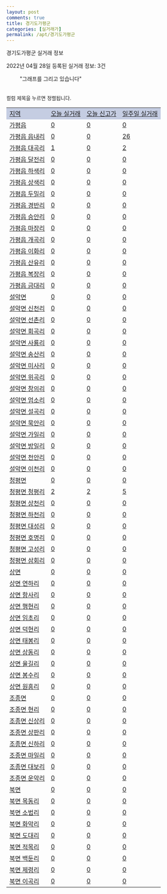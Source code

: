 ```yaml
---
layout: post
comments: true
title: 경기도가평군
categories: [실거래가]
permalink: /apt/경기도가평군
---
```


경기도가평군 실거래 정보

2022년 04월 28일 등록된 실거래 정보: 3건

<!--<script async src="https://pagead2.googlesyndication.com/pagead/js/adsbygoogle.js?client=ca-pub-3485438051770037"
 crossorigin="anonymous"></script>-->

<script type="text/javascript">
  google.charts.load('current', {'packages':['corechart']});
  google.charts.setOnLoadCallback(drawChart);

  function drawChart() {
    var data = google.visualization.arrayToDataTable([['거래일', '매매', '전월세', '전매'], ['21-01', 1, 0, 0], ['21-02', 0, 1, 0], ['21-03', 0, 6, 0], ['21-04', 9, 5, 0], ['21-05', 26, 13, 6], ['21-06', 31, 8, 6], ['21-07', 35, 8, 6], ['21-08', 29, 14, 113], ['21-09', 32, 10, 38], ['21-10', 31, 13, 30], ['21-11', 32, 7, 9], ['21-12', 24, 20, 7], ['22-01', 15, 9, 13], ['22-02', 15, 22, 8], ['22-03', 25, 22, 10], ['22-04', 14, 10, 48]]);

    var options = {
      title: '최근 1년간 유형별 거래량 추이',
      legend: { position: 'bottom' }
    };

    setTimeout(function() {
        var chart = new google.visualization.LineChart(document.getElementById('columnchart_material'));
        chart.draw(data, (options));
        document.getElementById('loading').style.display = 'none';
        var dayLabel = (new Date()).getDay();
        if (dayLabel < 2) {
            sorttable.innerSortFunction.apply(document.getElementById('week'), []);
            sorttable.innerSortFunction.apply(document.getElementById('week'), []);        
        }
        else {
            sorttable.innerSortFunction.apply(document.getElementById('today'), []);
            sorttable.innerSortFunction.apply(document.getElementById('today'), []);
        }
    }, 200);

  }
</script>

<div id="loading" style="z-index:20; display: block; margin-left: 35px">"그래프를 그리고 있습니다"</div>
<div id="columnchart_material" style="width: 95%; margin-left: -35px; display: block"></div>
<!--<div style="width: 95%; margin-left: -35px; display: block">
      <script async src="https://pagead2.googlesyndication.com/pagead/js/adsbygoogle.js?client=ca-pub-3485438051770037"
          crossorigin="anonymous"></script>
      <ins class="adsbygoogle"
          style="display:block"
          data-ad-format="fluid"
          data-ad-layout-key="-fb+5w+4e-db+86"
          data-ad-client="ca-pub-3485438051770037"
          data-ad-slot="1827090281"></ins>
      <script>
          (adsbygoogle = window.adsbygoogle || []).push({});
      </script>
</div>-->
<br>

<font size='small' style='font-size: small;'>컬럼 제목을 누르면 정렬됩니다.</font>
<table class="sortable">
  <tr style='background-color: rgba(114, 132, 186,0.4);'>
    <td id="region"><a href="#">지역</a></td>
    <td id="today"><a href="#">오늘 실거래</a></td>
    <td id="today_new"><a href="#">오늘 신고가</a></td>
    <td id="week"><a href="#">일주일 실거래</a></td>
  </tr>

  
  <tr class="item">
    <td><a href="경기도가평군가평읍">가평읍</a></td>
    <td><a href="경기도가평군가평읍">0</a></td>
    <td><a href="경기도가평군가평읍">0</a></td>
    <td><a href="경기도가평군가평읍">0</a></td>
  </tr>
    

  <tr class="item">
    <td><a href="경기도가평군가평읍읍내리">가평읍 읍내리</a></td>
    <td><a href="경기도가평군가평읍읍내리">0</a></td>
    <td><a href="경기도가평군가평읍읍내리">0</a></td>
    <td><a href="경기도가평군가평읍읍내리">26</a></td>
  </tr>
    

  <tr class="item">
    <td><a href="경기도가평군가평읍대곡리">가평읍 대곡리</a></td>
    <td><a href="경기도가평군가평읍대곡리">1</a></td>
    <td><a href="경기도가평군가평읍대곡리">0</a></td>
    <td><a href="경기도가평군가평읍대곡리">2</a></td>
  </tr>
    

  <tr class="item">
    <td><a href="경기도가평군가평읍달전리">가평읍 달전리</a></td>
    <td><a href="경기도가평군가평읍달전리">0</a></td>
    <td><a href="경기도가평군가평읍달전리">0</a></td>
    <td><a href="경기도가평군가평읍달전리">0</a></td>
  </tr>
    

  <tr class="item">
    <td><a href="경기도가평군가평읍하색리">가평읍 하색리</a></td>
    <td><a href="경기도가평군가평읍하색리">0</a></td>
    <td><a href="경기도가평군가평읍하색리">0</a></td>
    <td><a href="경기도가평군가평읍하색리">0</a></td>
  </tr>
    

  <tr class="item">
    <td><a href="경기도가평군가평읍상색리">가평읍 상색리</a></td>
    <td><a href="경기도가평군가평읍상색리">0</a></td>
    <td><a href="경기도가평군가평읍상색리">0</a></td>
    <td><a href="경기도가평군가평읍상색리">0</a></td>
  </tr>
    

  <tr class="item">
    <td><a href="경기도가평군가평읍두밀리">가평읍 두밀리</a></td>
    <td><a href="경기도가평군가평읍두밀리">0</a></td>
    <td><a href="경기도가평군가평읍두밀리">0</a></td>
    <td><a href="경기도가평군가평읍두밀리">0</a></td>
  </tr>
    

  <tr class="item">
    <td><a href="경기도가평군가평읍경반리">가평읍 경반리</a></td>
    <td><a href="경기도가평군가평읍경반리">0</a></td>
    <td><a href="경기도가평군가평읍경반리">0</a></td>
    <td><a href="경기도가평군가평읍경반리">0</a></td>
  </tr>
    

  <tr class="item">
    <td><a href="경기도가평군가평읍승안리">가평읍 승안리</a></td>
    <td><a href="경기도가평군가평읍승안리">0</a></td>
    <td><a href="경기도가평군가평읍승안리">0</a></td>
    <td><a href="경기도가평군가평읍승안리">0</a></td>
  </tr>
    

  <tr class="item">
    <td><a href="경기도가평군가평읍마장리">가평읍 마장리</a></td>
    <td><a href="경기도가평군가평읍마장리">0</a></td>
    <td><a href="경기도가평군가평읍마장리">0</a></td>
    <td><a href="경기도가평군가평읍마장리">0</a></td>
  </tr>
    

  <tr class="item">
    <td><a href="경기도가평군가평읍개곡리">가평읍 개곡리</a></td>
    <td><a href="경기도가평군가평읍개곡리">0</a></td>
    <td><a href="경기도가평군가평읍개곡리">0</a></td>
    <td><a href="경기도가평군가평읍개곡리">0</a></td>
  </tr>
    

  <tr class="item">
    <td><a href="경기도가평군가평읍이화리">가평읍 이화리</a></td>
    <td><a href="경기도가평군가평읍이화리">0</a></td>
    <td><a href="경기도가평군가평읍이화리">0</a></td>
    <td><a href="경기도가평군가평읍이화리">0</a></td>
  </tr>
    

  <tr class="item">
    <td><a href="경기도가평군가평읍산유리">가평읍 산유리</a></td>
    <td><a href="경기도가평군가평읍산유리">0</a></td>
    <td><a href="경기도가평군가평읍산유리">0</a></td>
    <td><a href="경기도가평군가평읍산유리">0</a></td>
  </tr>
    

  <tr class="item">
    <td><a href="경기도가평군가평읍복장리">가평읍 복장리</a></td>
    <td><a href="경기도가평군가평읍복장리">0</a></td>
    <td><a href="경기도가평군가평읍복장리">0</a></td>
    <td><a href="경기도가평군가평읍복장리">0</a></td>
  </tr>
    

  <tr class="item">
    <td><a href="경기도가평군가평읍금대리">가평읍 금대리</a></td>
    <td><a href="경기도가평군가평읍금대리">0</a></td>
    <td><a href="경기도가평군가평읍금대리">0</a></td>
    <td><a href="경기도가평군가평읍금대리">0</a></td>
  </tr>
    

  <tr class="item">
    <td><a href="경기도가평군설악면">설악면</a></td>
    <td><a href="경기도가평군설악면">0</a></td>
    <td><a href="경기도가평군설악면">0</a></td>
    <td><a href="경기도가평군설악면">0</a></td>
  </tr>
    

  <tr class="item">
    <td><a href="경기도가평군설악면신천리">설악면 신천리</a></td>
    <td><a href="경기도가평군설악면신천리">0</a></td>
    <td><a href="경기도가평군설악면신천리">0</a></td>
    <td><a href="경기도가평군설악면신천리">0</a></td>
  </tr>
    

  <tr class="item">
    <td><a href="경기도가평군설악면선촌리">설악면 선촌리</a></td>
    <td><a href="경기도가평군설악면선촌리">0</a></td>
    <td><a href="경기도가평군설악면선촌리">0</a></td>
    <td><a href="경기도가평군설악면선촌리">0</a></td>
  </tr>
    

  <tr class="item">
    <td><a href="경기도가평군설악면회곡리">설악면 회곡리</a></td>
    <td><a href="경기도가평군설악면회곡리">0</a></td>
    <td><a href="경기도가평군설악면회곡리">0</a></td>
    <td><a href="경기도가평군설악면회곡리">0</a></td>
  </tr>
    

  <tr class="item">
    <td><a href="경기도가평군설악면사룡리">설악면 사룡리</a></td>
    <td><a href="경기도가평군설악면사룡리">0</a></td>
    <td><a href="경기도가평군설악면사룡리">0</a></td>
    <td><a href="경기도가평군설악면사룡리">0</a></td>
  </tr>
    

  <tr class="item">
    <td><a href="경기도가평군설악면송산리">설악면 송산리</a></td>
    <td><a href="경기도가평군설악면송산리">0</a></td>
    <td><a href="경기도가평군설악면송산리">0</a></td>
    <td><a href="경기도가평군설악면송산리">0</a></td>
  </tr>
    

  <tr class="item">
    <td><a href="경기도가평군설악면미사리">설악면 미사리</a></td>
    <td><a href="경기도가평군설악면미사리">0</a></td>
    <td><a href="경기도가평군설악면미사리">0</a></td>
    <td><a href="경기도가평군설악면미사리">0</a></td>
  </tr>
    

  <tr class="item">
    <td><a href="경기도가평군설악면위곡리">설악면 위곡리</a></td>
    <td><a href="경기도가평군설악면위곡리">0</a></td>
    <td><a href="경기도가평군설악면위곡리">0</a></td>
    <td><a href="경기도가평군설악면위곡리">0</a></td>
  </tr>
    

  <tr class="item">
    <td><a href="경기도가평군설악면창의리">설악면 창의리</a></td>
    <td><a href="경기도가평군설악면창의리">0</a></td>
    <td><a href="경기도가평군설악면창의리">0</a></td>
    <td><a href="경기도가평군설악면창의리">0</a></td>
  </tr>
    

  <tr class="item">
    <td><a href="경기도가평군설악면엄소리">설악면 엄소리</a></td>
    <td><a href="경기도가평군설악면엄소리">0</a></td>
    <td><a href="경기도가평군설악면엄소리">0</a></td>
    <td><a href="경기도가평군설악면엄소리">0</a></td>
  </tr>
    

  <tr class="item">
    <td><a href="경기도가평군설악면설곡리">설악면 설곡리</a></td>
    <td><a href="경기도가평군설악면설곡리">0</a></td>
    <td><a href="경기도가평군설악면설곡리">0</a></td>
    <td><a href="경기도가평군설악면설곡리">0</a></td>
  </tr>
    

  <tr class="item">
    <td><a href="경기도가평군설악면묵안리">설악면 묵안리</a></td>
    <td><a href="경기도가평군설악면묵안리">0</a></td>
    <td><a href="경기도가평군설악면묵안리">0</a></td>
    <td><a href="경기도가평군설악면묵안리">0</a></td>
  </tr>
    

  <tr class="item">
    <td><a href="경기도가평군설악면가일리">설악면 가일리</a></td>
    <td><a href="경기도가평군설악면가일리">0</a></td>
    <td><a href="경기도가평군설악면가일리">0</a></td>
    <td><a href="경기도가평군설악면가일리">0</a></td>
  </tr>
    

  <tr class="item">
    <td><a href="경기도가평군설악면방일리">설악면 방일리</a></td>
    <td><a href="경기도가평군설악면방일리">0</a></td>
    <td><a href="경기도가평군설악면방일리">0</a></td>
    <td><a href="경기도가평군설악면방일리">0</a></td>
  </tr>
    

  <tr class="item">
    <td><a href="경기도가평군설악면천안리">설악면 천안리</a></td>
    <td><a href="경기도가평군설악면천안리">0</a></td>
    <td><a href="경기도가평군설악면천안리">0</a></td>
    <td><a href="경기도가평군설악면천안리">0</a></td>
  </tr>
    

  <tr class="item">
    <td><a href="경기도가평군설악면이천리">설악면 이천리</a></td>
    <td><a href="경기도가평군설악면이천리">0</a></td>
    <td><a href="경기도가평군설악면이천리">0</a></td>
    <td><a href="경기도가평군설악면이천리">0</a></td>
  </tr>
    

  <tr class="item">
    <td><a href="경기도가평군청평면">청평면</a></td>
    <td><a href="경기도가평군청평면">0</a></td>
    <td><a href="경기도가평군청평면">0</a></td>
    <td><a href="경기도가평군청평면">0</a></td>
  </tr>
    

  <tr class="item">
    <td><a href="경기도가평군청평면청평리">청평면 청평리</a></td>
    <td><a href="경기도가평군청평면청평리">2</a></td>
    <td><a href="경기도가평군청평면청평리">2</a></td>
    <td><a href="경기도가평군청평면청평리">5</a></td>
  </tr>
    

  <tr class="item">
    <td><a href="경기도가평군청평면상천리">청평면 상천리</a></td>
    <td><a href="경기도가평군청평면상천리">0</a></td>
    <td><a href="경기도가평군청평면상천리">0</a></td>
    <td><a href="경기도가평군청평면상천리">0</a></td>
  </tr>
    

  <tr class="item">
    <td><a href="경기도가평군청평면하천리">청평면 하천리</a></td>
    <td><a href="경기도가평군청평면하천리">0</a></td>
    <td><a href="경기도가평군청평면하천리">0</a></td>
    <td><a href="경기도가평군청평면하천리">0</a></td>
  </tr>
    

  <tr class="item">
    <td><a href="경기도가평군청평면대성리">청평면 대성리</a></td>
    <td><a href="경기도가평군청평면대성리">0</a></td>
    <td><a href="경기도가평군청평면대성리">0</a></td>
    <td><a href="경기도가평군청평면대성리">0</a></td>
  </tr>
    

  <tr class="item">
    <td><a href="경기도가평군청평면호명리">청평면 호명리</a></td>
    <td><a href="경기도가평군청평면호명리">0</a></td>
    <td><a href="경기도가평군청평면호명리">0</a></td>
    <td><a href="경기도가평군청평면호명리">0</a></td>
  </tr>
    

  <tr class="item">
    <td><a href="경기도가평군청평면고성리">청평면 고성리</a></td>
    <td><a href="경기도가평군청평면고성리">0</a></td>
    <td><a href="경기도가평군청평면고성리">0</a></td>
    <td><a href="경기도가평군청평면고성리">0</a></td>
  </tr>
    

  <tr class="item">
    <td><a href="경기도가평군청평면삼회리">청평면 삼회리</a></td>
    <td><a href="경기도가평군청평면삼회리">0</a></td>
    <td><a href="경기도가평군청평면삼회리">0</a></td>
    <td><a href="경기도가평군청평면삼회리">0</a></td>
  </tr>
    

  <tr class="item">
    <td><a href="경기도가평군상면">상면</a></td>
    <td><a href="경기도가평군상면">0</a></td>
    <td><a href="경기도가평군상면">0</a></td>
    <td><a href="경기도가평군상면">0</a></td>
  </tr>
    

  <tr class="item">
    <td><a href="경기도가평군상면연하리">상면 연하리</a></td>
    <td><a href="경기도가평군상면연하리">0</a></td>
    <td><a href="경기도가평군상면연하리">0</a></td>
    <td><a href="경기도가평군상면연하리">0</a></td>
  </tr>
    

  <tr class="item">
    <td><a href="경기도가평군상면항사리">상면 항사리</a></td>
    <td><a href="경기도가평군상면항사리">0</a></td>
    <td><a href="경기도가평군상면항사리">0</a></td>
    <td><a href="경기도가평군상면항사리">0</a></td>
  </tr>
    

  <tr class="item">
    <td><a href="경기도가평군상면행현리">상면 행현리</a></td>
    <td><a href="경기도가평군상면행현리">0</a></td>
    <td><a href="경기도가평군상면행현리">0</a></td>
    <td><a href="경기도가평군상면행현리">0</a></td>
  </tr>
    

  <tr class="item">
    <td><a href="경기도가평군상면임초리">상면 임초리</a></td>
    <td><a href="경기도가평군상면임초리">0</a></td>
    <td><a href="경기도가평군상면임초리">0</a></td>
    <td><a href="경기도가평군상면임초리">0</a></td>
  </tr>
    

  <tr class="item">
    <td><a href="경기도가평군상면덕현리">상면 덕현리</a></td>
    <td><a href="경기도가평군상면덕현리">0</a></td>
    <td><a href="경기도가평군상면덕현리">0</a></td>
    <td><a href="경기도가평군상면덕현리">0</a></td>
  </tr>
    

  <tr class="item">
    <td><a href="경기도가평군상면태봉리">상면 태봉리</a></td>
    <td><a href="경기도가평군상면태봉리">0</a></td>
    <td><a href="경기도가평군상면태봉리">0</a></td>
    <td><a href="경기도가평군상면태봉리">0</a></td>
  </tr>
    

  <tr class="item">
    <td><a href="경기도가평군상면상동리">상면 상동리</a></td>
    <td><a href="경기도가평군상면상동리">0</a></td>
    <td><a href="경기도가평군상면상동리">0</a></td>
    <td><a href="경기도가평군상면상동리">0</a></td>
  </tr>
    

  <tr class="item">
    <td><a href="경기도가평군상면율길리">상면 율길리</a></td>
    <td><a href="경기도가평군상면율길리">0</a></td>
    <td><a href="경기도가평군상면율길리">0</a></td>
    <td><a href="경기도가평군상면율길리">0</a></td>
  </tr>
    

  <tr class="item">
    <td><a href="경기도가평군상면봉수리">상면 봉수리</a></td>
    <td><a href="경기도가평군상면봉수리">0</a></td>
    <td><a href="경기도가평군상면봉수리">0</a></td>
    <td><a href="경기도가평군상면봉수리">0</a></td>
  </tr>
    

  <tr class="item">
    <td><a href="경기도가평군상면원흥리">상면 원흥리</a></td>
    <td><a href="경기도가평군상면원흥리">0</a></td>
    <td><a href="경기도가평군상면원흥리">0</a></td>
    <td><a href="경기도가평군상면원흥리">0</a></td>
  </tr>
    

  <tr class="item">
    <td><a href="경기도가평군조종면">조종면</a></td>
    <td><a href="경기도가평군조종면">0</a></td>
    <td><a href="경기도가평군조종면">0</a></td>
    <td><a href="경기도가평군조종면">0</a></td>
  </tr>
    

  <tr class="item">
    <td><a href="경기도가평군조종면현리">조종면 현리</a></td>
    <td><a href="경기도가평군조종면현리">0</a></td>
    <td><a href="경기도가평군조종면현리">0</a></td>
    <td><a href="경기도가평군조종면현리">0</a></td>
  </tr>
    

  <tr class="item">
    <td><a href="경기도가평군조종면신상리">조종면 신상리</a></td>
    <td><a href="경기도가평군조종면신상리">0</a></td>
    <td><a href="경기도가평군조종면신상리">0</a></td>
    <td><a href="경기도가평군조종면신상리">0</a></td>
  </tr>
    

  <tr class="item">
    <td><a href="경기도가평군조종면상판리">조종면 상판리</a></td>
    <td><a href="경기도가평군조종면상판리">0</a></td>
    <td><a href="경기도가평군조종면상판리">0</a></td>
    <td><a href="경기도가평군조종면상판리">0</a></td>
  </tr>
    

  <tr class="item">
    <td><a href="경기도가평군조종면신하리">조종면 신하리</a></td>
    <td><a href="경기도가평군조종면신하리">0</a></td>
    <td><a href="경기도가평군조종면신하리">0</a></td>
    <td><a href="경기도가평군조종면신하리">0</a></td>
  </tr>
    

  <tr class="item">
    <td><a href="경기도가평군조종면마일리">조종면 마일리</a></td>
    <td><a href="경기도가평군조종면마일리">0</a></td>
    <td><a href="경기도가평군조종면마일리">0</a></td>
    <td><a href="경기도가평군조종면마일리">0</a></td>
  </tr>
    

  <tr class="item">
    <td><a href="경기도가평군조종면대보리">조종면 대보리</a></td>
    <td><a href="경기도가평군조종면대보리">0</a></td>
    <td><a href="경기도가평군조종면대보리">0</a></td>
    <td><a href="경기도가평군조종면대보리">0</a></td>
  </tr>
    

  <tr class="item">
    <td><a href="경기도가평군조종면운악리">조종면 운악리</a></td>
    <td><a href="경기도가평군조종면운악리">0</a></td>
    <td><a href="경기도가평군조종면운악리">0</a></td>
    <td><a href="경기도가평군조종면운악리">0</a></td>
  </tr>
    

  <tr class="item">
    <td><a href="경기도가평군북면">북면</a></td>
    <td><a href="경기도가평군북면">0</a></td>
    <td><a href="경기도가평군북면">0</a></td>
    <td><a href="경기도가평군북면">0</a></td>
  </tr>
    

  <tr class="item">
    <td><a href="경기도가평군북면목동리">북면 목동리</a></td>
    <td><a href="경기도가평군북면목동리">0</a></td>
    <td><a href="경기도가평군북면목동리">0</a></td>
    <td><a href="경기도가평군북면목동리">0</a></td>
  </tr>
    

  <tr class="item">
    <td><a href="경기도가평군북면소법리">북면 소법리</a></td>
    <td><a href="경기도가평군북면소법리">0</a></td>
    <td><a href="경기도가평군북면소법리">0</a></td>
    <td><a href="경기도가평군북면소법리">0</a></td>
  </tr>
    

  <tr class="item">
    <td><a href="경기도가평군북면화악리">북면 화악리</a></td>
    <td><a href="경기도가평군북면화악리">0</a></td>
    <td><a href="경기도가평군북면화악리">0</a></td>
    <td><a href="경기도가평군북면화악리">0</a></td>
  </tr>
    

  <tr class="item">
    <td><a href="경기도가평군북면도대리">북면 도대리</a></td>
    <td><a href="경기도가평군북면도대리">0</a></td>
    <td><a href="경기도가평군북면도대리">0</a></td>
    <td><a href="경기도가평군북면도대리">0</a></td>
  </tr>
    

  <tr class="item">
    <td><a href="경기도가평군북면적목리">북면 적목리</a></td>
    <td><a href="경기도가평군북면적목리">0</a></td>
    <td><a href="경기도가평군북면적목리">0</a></td>
    <td><a href="경기도가평군북면적목리">0</a></td>
  </tr>
    

  <tr class="item">
    <td><a href="경기도가평군북면백둔리">북면 백둔리</a></td>
    <td><a href="경기도가평군북면백둔리">0</a></td>
    <td><a href="경기도가평군북면백둔리">0</a></td>
    <td><a href="경기도가평군북면백둔리">0</a></td>
  </tr>
    

  <tr class="item">
    <td><a href="경기도가평군북면제령리">북면 제령리</a></td>
    <td><a href="경기도가평군북면제령리">0</a></td>
    <td><a href="경기도가평군북면제령리">0</a></td>
    <td><a href="경기도가평군북면제령리">0</a></td>
  </tr>
    

  <tr class="item">
    <td><a href="경기도가평군북면이곡리">북면 이곡리</a></td>
    <td><a href="경기도가평군북면이곡리">0</a></td>
    <td><a href="경기도가평군북면이곡리">0</a></td>
    <td><a href="경기도가평군북면이곡리">0</a></td>
  </tr>
    


</table>


    